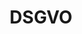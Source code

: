 ---
layout: "pages/gdpr.njk"

title: 'DSGVO'
description: 'Informationen zur Verarbeitung personenbezogener Daten und zum Datenschutz im Hotel Chateau Orlice. Wir halten die DSGVO-Regeln ein.'
permalink: 'de/gdpr/'


landing:
  breadcrumbsHome: Startseite
  breadcrumbsCurrent: DSGVO

  heading: DSGVO

  mouseIconAlt: Computer-Maus-Symbol

  imageUrl: /assets/images/gdpr/gdpr.jpg
  imageAlt: Frau, die Papierdokumente hält


contentOne:
    topper: DSGVO
    heading: Datenschutzrichtlinie

    items:
        - text: Ihre Daten werden gemäß dem Gesetz 101/2000 Slg. über den Schutz personenbezogener Daten und ferner gemäß der erweiternden und vereinheitlichenden DSGVO in Form der Verordnung (EU) 2016/679 behandelt, die das ursprüngliche Gesetz 101/2000 Slg. und die Richtlinie 95/46/EG ersetzt.
    
        - heading: Verantwortlicher für personenbezogene Daten
          text: Der Verantwortliche für personenbezogene Daten ist EYWAN s.r.o., mit Sitz in Orlice 1, 56151 Letohrad, IČO 27544192, und als Verantwortlicher verarbeiten wir folgende Ihrer personenbezogenen Daten - Vorname, Nachname, E-Mail und Telefonnummer.
    
        - heading: Zweck der Erhebung personenbezogener Daten
          text: Personenbezogene Daten müssen zum Zwecke der Bearbeitung Ihrer Anfrage oder Ihres Anliegens verarbeitet werden. Diese Daten werden vom Verantwortlichen für die voraussichtliche Dauer Ihres Interesses (maximal 5 Jahre) oder für die Dauer der Zusammenarbeit verarbeitet.
    
        - heading: Ihre Rechte
          text: "Bitte beachten Sie, dass Sie gemäß der Verordnung (EU) 2016/679 (genannt DSGVO) und dem Gesetz über den Schutz personenbezogener Daten das Recht haben:"
          
          subitems:
            - text: die Einwilligung jederzeit zu widerrufen
            - text: von uns Auskunft darüber zu verlangen, welche Ihrer personenbezogenen Daten wir verarbeiten
            - text: von uns eine Erklärung bezüglich der Verarbeitung personenbezogener Daten zu verlangen
            - text: bei uns Zugang zu diesen Daten zu verlangen und diese aktualisieren oder korrigieren zu lassen
            - text: im Falle von Zweifeln an der Einhaltung der mit der Verarbeitung personenbezogener Daten verbundenen Pflichten sich an uns oder an das Amt für den Schutz personenbezogener Daten zu wenden
---